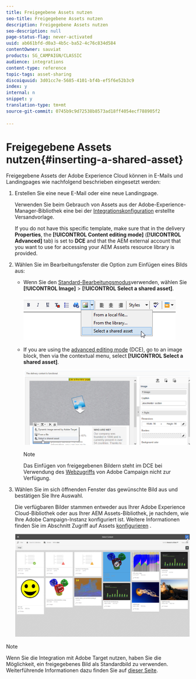 ```yaml
---
title: Freigegebene Assets nutzen
seo-title: Freigegebene Assets nutzen
description: Freigegebene Assets nutzen
seo-description: null
page-status-flag: never-activated
uuid: ab661bfd-d0a3-4b5c-ba52-4c76c834d584
contentOwner: sauviat
products: SG_CAMPAIGN/CLASSIC
audience: integrations
content-type: reference
topic-tags: asset-sharing
discoiquuid: 3d01cc7e-5685-4101-bf4b-ef5f6e52b3c9
index: y
internal: n
snippet: y
translation-type: tm+mt
source-git-commit: 0745b9c9d72538b8573ad18ff4054ecf788905f2

---
```



# Freigegebene Assets nutzen{#inserting-a-shared-asset}

Freigegebene Assets der Adobe Experience Cloud können in E-Mails und Landingpages wie nachfolgend beschrieben eingesetzt werden:

1. Erstellen Sie eine neue E-Mail oder eine neue Landingpage.

   Verwenden Sie beim Gebrauch von Assets aus der Adobe-Experience-Manager-Bibliothek eine bei der [Integrationskonfiguration](../../integrations/using/configuring-access-to-assets.md#integrating-with-aem-assets) erstellte Versandvorlage.

   If you do not have this specific template, make sure that in the delivery **Properties**, the **[!UICONTROL Content editing mode]** (**[!UICONTROL Advanced]** tab) is set to **DCE** and that the AEM external account that you want to use for accessing your AEM Assets resource library is provided.

1. Wählen Sie im Bearbeitungsfenster die Option zum Einfügen eines Bilds aus:

   * Wenn Sie den [Standard-Bearbeitungsmodus](../../delivery/using/defining-the-email-content.md#adding-images)verwenden, wählen Sie **[!UICONTROL Image]** > **[!UICONTROL Select a shared asset]**.

      ![](assets/dam_insert_image_standard.png)

   * If you are using the [advanced editing mode](../../web/using/about-campaign-html-editor.md) (DCE), go to an image block, then via the contextual menu, select **[!UICONTROL Select a shared asset]**.

      ![](assets/dam_insert_image_dce.png)

      >[!NOTE]
      >
      >Das Einfügen von freigegebenen Bildern steht im DCE bei Verwendung des [Webzugriffs](../../platform/using/adobe-campaign-workspace.md#console-and-web-access) von Adobe Campaign nicht zur Verfügung.

1. Wählen Sie im sich öffnenden Fenster das gewünschte Bild aus und bestätigen Sie Ihre Auswahl.

   Die verfügbaren Bilder stammen entweder aus Ihrer Adobe Experience Cloud-Bibliothek oder aus Ihrer AEM Assets-Bibliothek, je nachdem, wie Ihre Adobe Campaign-Instanz konfiguriert ist. Weitere Informationen finden Sie im Abschnitt Zugriff auf Assets [konfigurieren](../../integrations/using/configuring-access-to-assets.md) .

   ![](assets/dam_shared_image_selection.png)

>[!NOTE]
>
>Wenn Sie die Integration mit Adobe Target nutzen, haben Sie die Möglichkeit, ein freigegebenes Bild als Standardbild zu verwenden. Weiterführende Informationen dazu finden Sie auf [dieser Seite](../../integrations/using/integrating-with-adobe-target.md).

